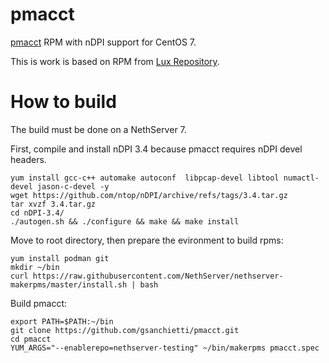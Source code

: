 # pmacct

[pmacct](http://www.pmacct.net) RPM with nDPI support for CentOS 7.

This is work is based on RPM from [Lux Repository](https://www.iotti.biz/?page_id=126).

# How to build

The build must be done on a NethServer 7.

First, compile and install nDPI 3.4 because pmacct requires nDPI devel headers.
```
yum install gcc-c++ automake autoconf  libpcap-devel libtool numactl-devel jason-c-devel -y
wget https://github.com/ntop/nDPI/archive/refs/tags/3.4.tar.gz
tar xvzf 3.4.tar.gz
cd nDPI-3.4/
./autogen.sh && ./configure && make && make install
```

Move to root directory, then prepare the evironment to build rpms:
```
yum install podman git
mkdir ~/bin
curl https://raw.githubusercontent.com/NethServer/nethserver-makerpms/master/install.sh | bash
```

Build pmacct:
```
export PATH=$PATH:~/bin
git clone https://github.com/gsanchietti/pmacct.git
cd pmacct
YUM_ARGS="--enablerepo=nethserver-testing" ~/bin/makerpms pmacct.spec
```
